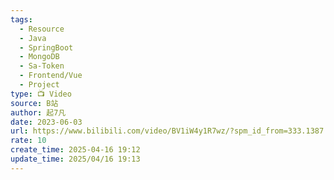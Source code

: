 ```yaml
---
tags:
  - Resource
  - Java
  - SpringBoot
  - MongoDB
  - Sa-Token
  - Frontend/Vue
  - Project
type: 📺 Video
source: B站
author: 起7凡
date: 2023-06-03
url: https://www.bilibili.com/video/BV1iW4y1R7wz/?spm_id_from=333.1387.collection.video_card.click&vd_source=bf3d4320498e90d36e1361cc18b45e48
rate: 10
create_time: 2025-04-16 19:12
update_time: 2025/04/16 19:13
---
```

